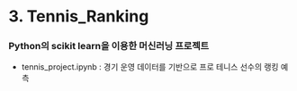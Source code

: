 # 3. Tennis_Ranking

### Python의 scikit learn을 이용한 머신러닝 프로젝트
* tennis_project.ipynb : 경기 운영 데이터를 기반으로 프로 테니스 선수의 랭킹 예측
